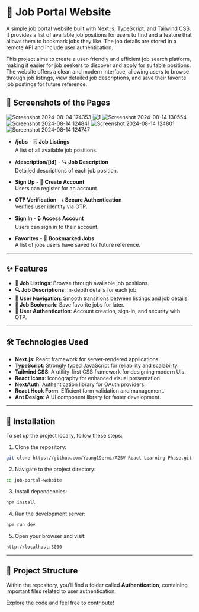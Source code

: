 

# 🚀 Job Portal Website

A simple job portal website built with Next.js, TypeScript, and Tailwind CSS. It provides a list of available job positions for users to find and a feature that allows them to bookmark jobs they like. The job details are stored in a remote API and include user authentication.

This project aims to create a user-friendly and efficient job search platform, making it easier for job seekers to discover and apply for suitable positions. The website offers a clean and modern interface, allowing users to browse through job listings, view detailed job descriptions, and save their favorite job postings for future reference.

## 📸 Screenshots of the Pages
![Screenshot 2024-08-04 174353](https://github.com/user-attachments/assets/5f8efc44-e520-4933-a706-c0b48acf63d9)
![1](https://github.com/user-attachments/assets/fae8daa8-5655-4426-b561-831f97e2ccfc)
![Screenshot 2024-08-14 130554](https://github.com/user-attachments/assets/f75b463c-d6f2-4945-a26a-9d32b3c9f1b5)
![Screenshot 2024-08-14 124841](https://github.com/user-attachments/assets/e8209084-8cb0-4146-a828-7df739e6588b)
![Screenshot 2024-08-14 124801](https://github.com/user-attachments/assets/846b040e-e948-4b75-849f-2392d30dc28a)
![Screenshot 2024-08-14 124747](https://github.com/user-attachments/assets/db27c369-8cd1-4f8e-a83b-d86696e90346)



- **/jobs** - 🗒️ **Job Listings**  
  A list of all available job positions.

- **/description/[id]** - 🔍 **Job Description**  
  Detailed descriptions of each job position.

- **Sign Up** - 🔐 **Create Account**  
  Users can register for an account.

- **OTP Verification** - 📞 **Secure Authentication**  
  Verifies user identity via OTP.

- **Sign In** - 🔒 **Access Account**  
  Users can sign in to their account.

- **Favorites** - 💖 **Bookmarked Jobs**  
  A list of jobs users have saved for future reference.

---

## ✨ Features

- **💼 Job Listings**: Browse through available job positions.
- **🔍 Job Descriptions**: In-depth details for each job.
- **🧭 User Navigation**: Smooth transitions between listings and job details.
- **💾 Job Bookmark**: Save favorite jobs for later.
- **🔑 User Authentication**: Account creation, sign-in, and security with OTP.

---

## 🛠️ Technologies Used

- **Next.js**: React framework for server-rendered applications.
- **TypeScript**: Strongly typed JavaScript for reliability and scalability.
- **Tailwind CSS**: A utility-first CSS framework for designing modern UIs.
- **React Icons**: Iconography for enhanced visual presentation.
- **NextAuth**: Authentication library for OAuth providers.
- **React Hook Form**: Efficient form validation and management.
- **Ant Design**: A UI component library for faster development.

---

## 🚀 Installation

To set up the project locally, follow these steps:

1. Clone the repository:

```bash
git clone https://github.com/Young19ermi/A2SV-React-Learning-Phase.git
```

2. Navigate to the project directory:

```bash
cd job-portal-website
```

3. Install dependencies:

```bash
npm install
```

4. Run the development server:

```bash
npm run dev
```

5. Open your browser and visit:

```bash
http://localhost:3000
```

---

## 📂 Project Structure

Within the repository, you’ll find a folder called **Authentication**, containing important files related to user authentication.

Explore the code and feel free to contribute!
